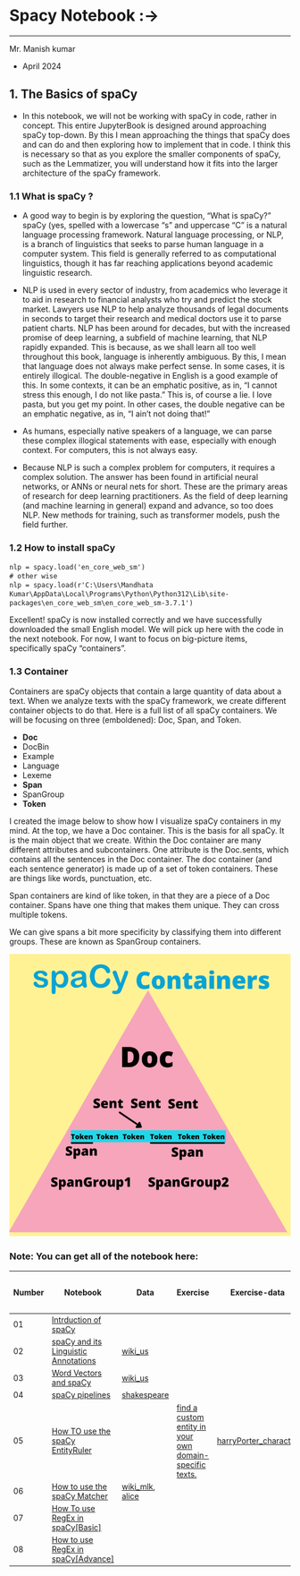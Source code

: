 


# Spacy Notebook :->
--------------------------------------------------------------------------------------------------------------------------------

Mr. Manish kumar 
- April 2024


## 1. The Basics of spaCy
* In this notebook, we will not be working with spaCy in code, rather in concept. This entire JupyterBook is designed around approaching spaCy top-down. By this I mean approaching the things that spaCy does and can do and then exploring how to implement that in code. I think this is necessary so that as you explore the smaller components of spaCy, such as the Lemmatizer, you will understand how it fits into the larger architecture of the spaCy framework.

###  1.1 What is spaCy ?

* A good way to begin is by exploring the question, “What is spaCy?” spaCy (yes, spelled with a lowercase “s” and uppercase “C” is a natural language processing framework. Natural language processing, or NLP, is a branch of linguistics that seeks to parse human language in a computer system. This field is generally referred to as computational linguistics, though it has far reaching applications beyond academic linguistic research.

* NLP is used in every sector of industry, from academics who leverage it to aid in research to financial analysts who try and predict the stock market. Lawyers use NLP to help analyze thousands of legal documents in seconds to target their research and medical doctors use it to parse patient charts. NLP has been around for decades, but with the increased promise of deep learning, a subfield of machine learning, that NLP rapidly expanded. This is because, as we shall learn all too well throughout this book, language is inherently ambiguous. By this, I mean that language does not always make perfect sense. In some cases, it is entirely illogical. The double-negative in English is a good example of this. In some contexts, it can be an emphatic positive, as in, “I cannot stress this enough, I do not like pasta.” This is, of course a lie. I love pasta, but you get my point. In other cases, the double negative can be an emphatic negative, as in, “I ain’t not doing that!”

* As humans, especially native speakers of a language, we can parse these complex illogical statements with ease, especially with enough context. For computers, this is not always easy.

* Because NLP is such a complex problem for computers, it requires a complex solution. The answer has been found in artificial neural networks, or ANNs or neural nets for short. These are the primary areas of research for deep learning practitioners. As the field of deep learning (and machine learning in general) expand and advance, so too does NLP. New methods for training, such as transformer models, push the field further.


### 1.2 How to install spaCy

```
nlp = spacy.load('en_core_web_sm')
# other wise 
nlp = spacy.load(r'C:\Users\Mandhata Kumar\AppData\Local\Programs\Python\Python312\Lib\site-packages\en_core_web_sm\en_core_web_sm-3.7.1')
```
Excellent! spaCy is now installed correctly and we have successfully downloaded the small English model. We will pick up here with the code in the next notebook. For now, I want to focus on big-picture items, specifically spaCy “containers”.

### 1.3 Container 
Containers are spaCy objects that contain a large quantity of data about a text. When we analyze texts with the spaCy framework, we create different container objects to do that. Here is a full list of all spaCy containers. We will be focusing on three (emboldened): Doc, Span, and Token.

* **Doc**
* DocBin
* Example 
* Language 
* Lexeme 
* **Span**
* SpanGroup 
* **Token**

I created the image below to show how I visualize spaCy containers in my mind. At the top, we have a Doc container. This is the basis for all spaCy. It is the main object that we create. Within the Doc container are many different attributes and subcontainers. One attribute is the Doc.sents, which contains all the sentences in the Doc container. The doc container (and each sentence generator) is made up of a set of token containers. These are things like words, punctuation, etc.

Span containers are kind of like token, in that they are a piece of a Doc container. Spans have one thing that makes them unique. They can cross multiple tokens.

We can give spans a bit more specificity by classifying them into different groups. These are known as SpanGroup containers.

![alt text](Image/spacy_containers.png)


### Note: You can get all of the notebook here:

|     Number           |Notebook                                  |   Data    |        Exercise                 |       Exercise-data       | Exercise-output-model-data |
|---------------------------|-------------------------------|---------------------------------------------------|-------------------|--------------------|---------------|
| 01    |  [Intrduction of spaCy](https://github.com/ProgramerSalar/spaCy/blob/manish/Readme.md)
|  02   |     [spaCy and its Linguistic Annotations](https://github.com/ProgramerSalar/spaCy/blob/manish/notebook/02_spaCy_and_its_Linguistic_Annotations.ipynb)    |      [wiki_us](https://github.com/ProgramerSalar/spaCy/blob/manish/data/wiki_us.txt)     |
|  03    | [Word Vectors and spaCy](https://github.com/ProgramerSalar/spaCy/blob/manish/notebook/03_Word_Vectors_and_spaCy.ipynb) | [wiki_us](https://github.com/ProgramerSalar/spaCy/blob/manish/data/wiki_us.txt) |
| 04     | [spaCy pipelines](https://github.com/ProgramerSalar/spaCy/blob/manish/notebook/04_spaCy_pielines.ipynb) | [shakespeare](https://ocw.mit.edu/ans7870/6/6.006/s08/lecturenotes/files/t8.shakespeare.txt)
| 05 | [How TO use the spaCy EntityRuler](https://github.com/ProgramerSalar/spaCy/blob/manish/notebook/05_spaCy_EntityRuler.ipynb) | | [find a custom entity in your own domain-specific texts.](https://github.com/ProgramerSalar/spaCy/blob/manish/Exercise/01_customazing_spacy.py) | [harryPorter_character](https://github.com/ProgramerSalar/spaCy/blob/manish/data/hp_characters.json) | [harry-porter-data](https://github.com/ProgramerSalar/spaCy/blob/manish/data/harray_poter_data.json) | 
| 06 | [How to use the spaCy Matcher](https://github.com/ProgramerSalar/spaCy/blob/manish/notebook/06_spaCy_Matcher.ipynb) | [wiki_mlk](https://github.com/ProgramerSalar/spaCy/blob/manish/data/wiki_mlk.txt), [alice](https://github.com/ProgramerSalar/spaCy/blob/manish/data/alice.json) | 
| 07 | [How To use RegEx in spaCy[Basic]](https://github.com/ProgramerSalar/spaCy/blob/manish/notebook/07_Regex_with_spaCy.ipynb) | 
| 08 | [How to use RegEx in spaCy[Advance]](https://github.com/ProgramerSalar/spaCy/blob/manish/notebook/08_Multi-word-Token-Entities.ipynb) |
